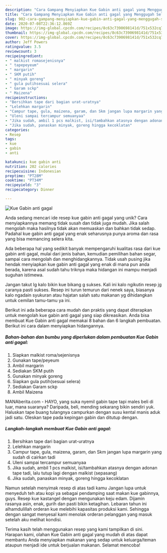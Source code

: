 ```yaml
---
description: "Cara Gampang Menyiapkan Kue Gabin anti gagal yang Menggugah Selera"
title: "Cara Gampang Menyiapkan Kue Gabin anti gagal yang Menggugah Selera"
slug: 902-cara-gampang-menyiapkan-kue-gabin-anti-gagal-yang-menggugah-selera
date: 2020-07-08T22:36:12.869Z
image: https://img-global.cpcdn.com/recipes/8c63c7390698141d/751x532cq70/kue-gabin-anti-gagal-foto-resep-utama.jpg
thumbnail: https://img-global.cpcdn.com/recipes/8c63c7390698141d/751x532cq70/kue-gabin-anti-gagal-foto-resep-utama.jpg
cover: https://img-global.cpcdn.com/recipes/8c63c7390698141d/751x532cq70/kue-gabin-anti-gagal-foto-resep-utama.jpg
author: Jeff Powers
ratingvalue: 3.5
reviewcount: 3
recipeingredient:
- " malkist romasejenisnya"
- " tapepeyeum"
- " margarin"
- " SKM putih"
- " minyak goreng"
- " gula putihsesuai selera"
- " Garam sckp"
- " Maizena"
recipeinstructions:
- "Bersihkan tape dari bagian urat-uratnya"
- "Lelehkan margarin"
- "Campur tape, gula, maizena, garam, dan Skm jangan lupa margarin yang sudah di cairkan tadi"
- "Uleni sampai tercampur semuanyaa"
- "Jika sudah, ambil 1 pcs malkist, isi/tambahkan atasnya dengan adonan tape tadi, lalu tutup lagi dengan malkist (sepasang)"
- "Jika sudah, panaskan minyak, goreng hingga kecoklatan"
categories:
- Resep
tags:
- kue
- gabin
- anti

katakunci: kue gabin anti 
nutrition: 202 calories
recipecuisine: Indonesian
preptime: "PT28M"
cooktime: "PT34M"
recipeyield: "3"
recipecategory: Dinner

---
```



![Kue Gabin anti gagal](https://img-global.cpcdn.com/recipes/8c63c7390698141d/751x532cq70/kue-gabin-anti-gagal-foto-resep-utama.jpg)

Anda sedang mencari ide resep kue gabin anti gagal yang unik? Cara menyiapkannya memang tidak susah dan tidak juga mudah. Jika salah mengolah maka hasilnya tidak akan memuaskan dan bahkan tidak sedap. Padahal kue gabin anti gagal yang enak seharusnya punya aroma dan rasa yang bisa memancing selera kita.

Ada beberapa hal yang sedikit banyak mempengaruhi kualitas rasa dari kue gabin anti gagal, mulai dari jenis bahan, kemudian pemilihan bahan segar, sampai cara mengolah dan menghidangkannya. Tidak usah pusing jika hendak menyiapkan kue gabin anti gagal yang enak di mana pun anda berada, karena asal sudah tahu triknya maka hidangan ini mampu menjadi suguhan istimewa.

Jangan takut lg kalo bikin kue bikang g sukses. Kali ini kalo ngikutin resep jg caranya pasti sukses. Resep ini turun temurun dari nenek saya, biasanya kalo ngadain syukuran atau hajatan salah satu makanan yg dihidangkan untuk cemilan tamu-tamu ya ini.


Berikut ini ada beberapa cara mudah dan praktis yang dapat diterapkan untuk mengolah kue gabin anti gagal yang siap dikreasikan. Anda bisa membuat Kue Gabin anti gagal memakai 8 bahan dan 6 langkah pembuatan. Berikut ini cara dalam menyiapkan hidangannya.

<!--inarticleads1-->

##### Bahan-bahan dan bumbu yang diperlukan dalam pembuatan Kue Gabin anti gagal:

1. Siapkan  malkist roma/sejenisnya
1. Gunakan  tape/peyeum
1. Ambil  margarin
1. Sediakan  SKM putih
1. Gunakan  minyak goreng
1. Siapkan  gula putih(sesuai selera)
1. Sediakan  Garam sckp
1. Ambil  Maizena


MANAberita.com - HAYO, yang suka nyemil gabin tape tapi males beli di luar, mana suaranya? Daripada, beli, mending sekarang bikin sendiri yuk. Haluskan tape buang tulangnya campurkan dengan susu kental manis aduk jadi satu. Oleskan tape pada kepingan gabin dan ditutup dengan. 

<!--inarticleads2-->

##### Langkah-langkah membuat Kue Gabin anti gagal:

1. Bersihkan tape dari bagian urat-uratnya
1. Lelehkan margarin
1. Campur tape, gula, maizena, garam, dan Skm jangan lupa margarin yang sudah di cairkan tadi
1. Uleni sampai tercampur semuanyaa
1. Jika sudah, ambil 1 pcs malkist, isi/tambahkan atasnya dengan adonan tape tadi, lalu tutup lagi dengan malkist (sepasang)
1. Jika sudah, panaskan minyak, goreng hingga kecoklatan


Namun setelah menyimak resep di atas tadi kamu Jangan lupa untuk menyeduh teh atau kopi ya sebagai pendamping saat makan kue gabinnya, guys. Resep kue kastangel dengan mengunakan keju edam. Dijamin rasanya asin, enak, gurih dan pasti bikin ketagihan. Lebaran tahun ini alhamdulillah orderan kue melebihi kapasitas produksi kami. Sehingga dengan sangat menyesal kami menolak orderan pelanggan yang masuk setelah aku melihat kondisi. 

Terima kasih telah menggunakan resep yang kami tampilkan di sini. Harapan kami, olahan Kue Gabin anti gagal yang mudah di atas dapat membantu Anda menyiapkan makanan yang sedap untuk keluarga/teman ataupun menjadi ide untuk berjualan makanan. Selamat mencoba!
